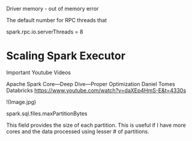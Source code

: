 Driver memory - out of memory error

The default number for RPC threads that 

spark.rpc.io.serverThreads = 8  

# Scaling Spark Executor


Important Youtube Videos 

Apache Spark Core—Deep Dive—Proper Optimization Daniel Tomes Databricks https://www.youtube.com/watch?v=daXEp4HmS-E&t=4330s

!(Image.jpg)

spark.sql.files.maxPartitionBytes 

This field provides the size of each partition. This is useful if I have more cores and the data processed using lesser # of partitions. 

